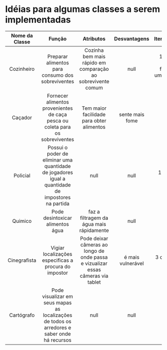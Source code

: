 # Idéias para algumas classes a serem implementadas

Nome da Classe | Função | Atributos | Desvantagens | Itens_Iniciais| Construtores | Idealizador
:------------: | :----: | :-------: | :----------: | :-----------: | :----------: | ---------: |
Cozinheiro | Preparar alimentos para consumo dos sobreviventes | Cozinha bem mais rápido em comparação ao sobrevivente comum | null | 1 garrafa d'água filtrada e uma barra de cereal |Velocidade - | Arthur
Caçador | Fornecer alimentos provenientes de caça pesca ou coleta para os sobreviventes | Tem maior facilidade para obter alimentos | sente mais fome | Adaga | Velocidade + | Adriel
Policial | Possui o poder de eliminar uma quantidade de jogadores igual a quantidade de impostores na partida | null | null | 1 arma de fogo | Coragem + | Arthur
Quimico | Pode desintoxicar alimentos água |faz a filtragem da água mais rápidamente | null | filtro | null | Arthur
Cinegrafista | Vigiar localizações especificas a procura do impostor | Pode deixar câmeras ao longo de onde passa e vizualizar essas câmeras via tablet | é mais vulnerável | 3 câmeras 1 tablet | null | Arthur
Cartógrafo | Pode visualizar em seus mapas as localizações de todos os arredores e saber onde há recursos | null | null | mapa | null | Arthur
